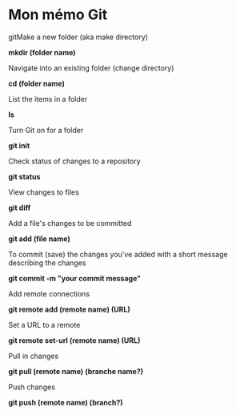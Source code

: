 # Mon mémo Git

gitMake a new folder (aka make directory)

**mkdir (folder name)**

Navigate into an existing folder (change directory)

**cd (folder name)**

List the items in a folder

**ls**

Turn Git on for a folder

**git init**

Check status of changes to a repository

**git status**

View changes to files

**git diff**

Add a file's changes to be committed

**git add (file name)**

To commit (save) the changes you've added with a short message describing the changes

**git commit -m "your commit message"**

Add remote connections

**git remote add (remote name) (URL)**

Set a URL to a remote

**git remote set-url (remote name) (URL)**

Pull in changes

**git pull (remote name) (branche name?)**

Push changes

**git push (remote name) (branch?)**
